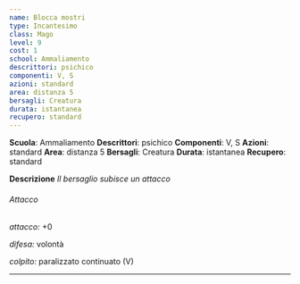 ```yaml
---
name: Blocca mostri
type: Incantesimo
class: Mago
level: 9
cost: 1
school: Ammaliamento
descrittori: psichico
componenti: V, S
azioni: standard
area: distanza 5
bersagli: Creatura
durata: istantanea
recupero: standard
---
```

**Scuola**: Ammaliamento
**Descrittori**: psichico
**Componenti**: V, S
**Azioni**: standard
**Area**: distanza 5
**Bersagli**: Creatura
**Durata**: istantanea
**Recupero**: standard

**Descrizione**
*Il bersaglio subisce un attacco*

###### Attacco

*attacco:* +0

*difesa:* volontà

*colpito:* paralizzato continuato (V)

---